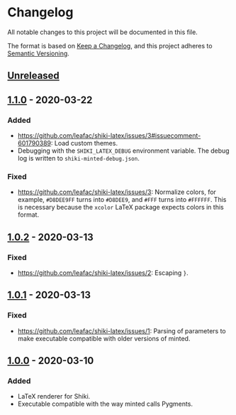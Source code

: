 # Changelog

All notable changes to this project will be documented in this file.

The format is based on [Keep a Changelog](https://keepachangelog.com/en/1.0.0/), and this project adheres to [Semantic Versioning](https://semver.org/spec/v2.0.0.html).

## [Unreleased]

## [1.1.0] - 2020-03-22

### Added

- <https://github.com/leafac/shiki-latex/issues/3#issuecomment-601790389>: Load custom themes.
- Debugging with the `SHIKI_LATEX_DEBUG` environment variable. The debug log is written to `shiki-minted-debug.json`.

### Fixed

- <https://github.com/leafac/shiki-latex/issues/3>: Normalize colors, for example, `#D8DEE9FF` turns into `#D8DEE9`, and `#FFF` turns into `#FFFFFF`. This is necessary because the `xcolor` LaTeX package expects colors in this format.

## [1.0.2] - 2020-03-13

### Fixed

- <https://github.com/leafac/shiki-latex/issues/2>: Escaping `}`.

## [1.0.1] - 2020-03-13

### Fixed

- <https://github.com/leafac/shiki-latex/issues/1>: Parsing of parameters to make executable compatible with older versions of minted.

## [1.0.0] - 2020-03-10

### Added

- LaTeX renderer for Shiki.
- Executable compatible with the way minted calls Pygments.

[unreleased]: https://github.com/leafac/shiki-latex/compare/1.1.0...HEAD
[1.1.0]: https://github.com/leafac/shiki-latex/compare/1.0.2...1.1.0
[1.0.2]: https://github.com/leafac/shiki-latex/compare/1.0.0...1.0.2
[1.0.1]: https://github.com/leafac/shiki-latex/compare/1.0.0...1.0.1
[1.0.0]: https://github.com/leafac/shiki-latex/releases/tag/1.0.0

